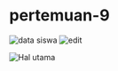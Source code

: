 # pertemuan-9
![data siswa](https://github.com/ainansalsa/pertemuan-9/assets/145315886/5e04a812-23f5-4737-b839-3f2e2fa6c197)
![edit](https://github.com/ainansalsa/pertemuan-9/assets/145315886/2ebce3a3-806c-4d0a-bc35-b4ed1bdd2ce9)

![Hal utama](https://github.com/ainansalsa/pertemuan-9/assets/145315886/092ec5b0-48c8-44af-a787-a134d6ef2885)
